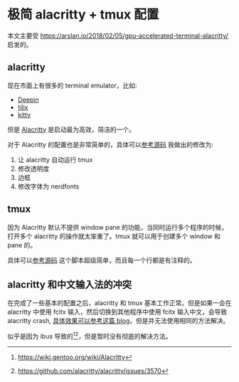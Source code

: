# 极简 alacritty + tmux 配置
本文主要受 https://arslan.io/2018/02/05/gpu-accelerated-terminal-alacritty/ 启发的。

## alacritty
现在市面上有很多的 terminal emulator，比如:
- [Deepin](https://github.com/linuxdeepin/deepin-terminal)
- [tilix](https://gnunn1.github.io/tilix-web/)
- [kitty](https://sw.kovidgoyal.net/kitty/)

但是 [Alacritty](https://github.com/alacritty/alacritty) 是启动最为高效，简洁的一个。

对于 Alacritty 的配置也是非常简单的，具体可以[参考源码](https://github.com/Martins3/My-Linux-Config/blob/master/scripts/alacritty.yml)
我做出的修改为:
1. 让 alacritty 自动运行 tmux
2. 修改透明度
3. 边框
4. 修改字体为 nerdfonts

## tmux
因为 Alacritty 默认不提供 window pane 的功能，当同时运行多个程序的时候，打开多个 alacritty 的操作就太笨重了。tmux 就可以用于创建多个 window 和 pane 的。

具体可以[参考源码](https://github.com/Martins3/My-Linux-Config/blob/master/scripts/tmux.conf)
这个脚本超级简单，而且每一个行都是有注释的。

## alacritty 和中文输入法的冲突
在完成了一些基本的配置之后，alacritty 和 tmux 基本工作正常。但是如果一会在 alacritty 中使用 fcitx 输入，然后切换到其他程序中使用 fcitx 输入中文，会导致 alacritty crash, [具体效果可以参考这篇 blog](https://shawn233.github.io/2020/02/15/Fcitx-A-Strange-Bug-and-Its-Fix/)，但是并无法使用相同的方法解决。

似乎是因为 ibus 导致的[^1][^2]，但是暂时没有彻底的解决方法。

<!--  -->
<!-- 按照其方法，还是无法正确解决问题: -->
<!-- ```sh -->
<!-- ~> cat ~/.xinitrc -->
<!-- export GTK_IM_MODULE=fcitx -->
<!-- export QT_IM_MODULE=fcitx -->
<!-- export XMODIFIERS="@im=fcitx" -->
<!-- eval "$(dbus-launch --sh-syntax --exit-with-session)" -->
<!--  -->
<!-- exec gnome -->
<!-- ``` -->
<!--  -->
<!-- [检查 x11 还是 wayland](https://unix.stackexchange.com/questions/202891/how-to-know-whether-wayland-or-x11-is-being-used) -->
<!--  -->
<!-- 因为 sougou 拼音的问题让 alacritty 非常的鬼畜 -->
<!-- [也许禁用 ibus 是一种方法](https://zhuanlan.zhihu.com/p/142206571) -->
<!-- ```sh -->
<!-- sudo dpkg-divert --package im-config --rename /usr/bin/ibus-daemon -->
<!-- ``` -->

[^1]: https://wiki.gentoo.org/wiki/Alacritty
[^2]: https://github.com/alacritty/alacritty/issues/3570

<script src="https://utteranc.es/client.js" repo="Martins3/My-Linux-Config" issue-term="url" theme="github-light" crossorigin="anonymous" async> </script>

